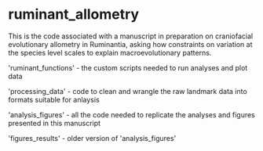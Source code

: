 # ruminant_allometry

This is the code associated with a manuscript in preparation on craniofacial evolutionary allometry in Ruminantia, asking how constraints on variation at the species level scales to explain macroevolutionary patterns.

'ruminant_functions' - the custom scripts needed to run analyses and plot data

'processing_data' - code to clean and wrangle the raw landmark data into formats suitable for anlaysis

'analysis_figures' - all the code needed to replicate the analyses and figures presented in this manuscript


'figures_results' - older version of 'analysis_figures'
